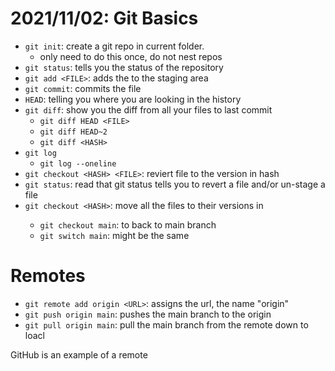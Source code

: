 # 2021/11/02: Git Basics


- `git init`: create a git repo in current folder.
   - only need to do this once, do not nest repos
- `git status`: tells you the status of the repository
- `git add <FILE>`: adds the <FILE> to the staging area 
- `git commit`: commits the file
- `HEAD`: telling you where you are looking in the history
- `git diff`: show you the diff from all your files to last commit
	- `git diff HEAD <FILE>`
	- `git diff HEAD~2`
	- `git diff <HASH>`
- `git log`
	- `git log --oneline`
- `git checkout <HASH> <FILE>`: reviert file to the version in hash
- `git status`: read that git status tells you to revert a file and/or un-stage a file
- `git checkout <HASH>`: move all the files to their versions in <HASH>
	- `git checkout main`: to back to main branch
	- `git switch main`: might be the same

# Remotes

- `git remote add origin <URL>`: assigns the url, the name "origin" 
- `git push origin main`: pushes the main branch to the origin
- `git pull origin main`: pull the main branch from the remote down to loacl


GitHub is an example of a remote

